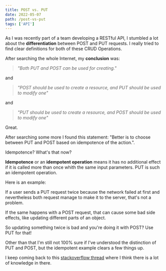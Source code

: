 ```yaml
---
title: POST vs. PUT
date: 2022-05-07
path: /post-vs-put
tags: ['API']
---
```


As I was recently part of a team developing a RESTful API, I stumbled a lot
about the **differentiation** between POST and PUT requests. I really tried to
find clear definitions for both of these CRUD Operations.

After searching the whole Internet, my **conclusion** was:

> _"Both PUT and POST can be used for creating."_

and

> _"POST should be used to create a resource, and PUT should be used to modify
> one"_

and

> _"PUT should be used to create a resource, and POST should be used to modify
> one"_

Great.

After searching some more I found this statement: "Better is to choose between
PUT and POST based on idempotence of the action.".

Idempotence? What's that now?

**Idempotence** or an **idempotent operation** means it has no additional effect
if it is called more than once whith the same input parameters. PUT is such an
idempotent operation.

Here is an example:

If a user sends a PUT request twice because the network failed at first and
nevertheless both request manage to make it to the server, that's not a problem.

If the same happens with a POST request, that can cause some bad side effects,
like updating different parts of an object.

So updating something twice is bad and you're doing it with POST? Use PUT for
that!

Other than that I'm still not 100% sure if I've understood the distinction of
PUT and POST, but the idempotent example clears a few things up.

I keep coming back to this
[stackoverflow thread](https://stackoverflow.com/questions/630453/what-is-the-difference-between-post-and-put-in-http)
where I think there is a lot of knowledge in there.
